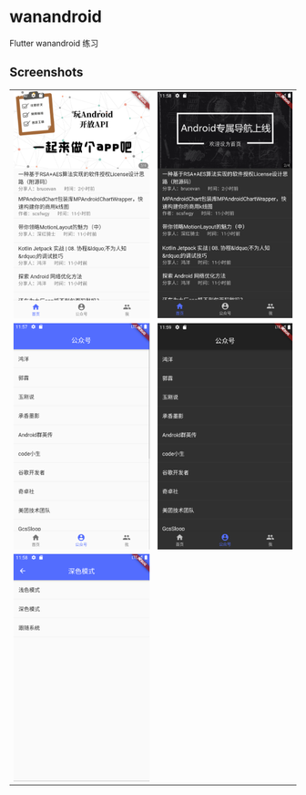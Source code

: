 # wanandroid
Flutter wanandroid 练习

## Screenshots
|     |   |
|  ----  | ----  |
|  ![](screenshots/image1.png)  | ![](screenshots/image4.png)  |
|  ![](screenshots/image2.png)  | ![](screenshots/image5.png)  |
|  ![](screenshots/image3.png)  |  |
